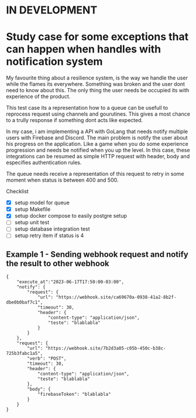 # IN DEVELOPMENT

# Study case for some exceptions that can happen when handles with notification system

My favourite thing about a resilience system, is the way we handle the user while the flames its everywhere. Something was broken and the user dont need to know about this. The only thing the user needs be occupied its with experience of the product.

This test case its a representation how to a queue can be usefull to reprocess request using channels and gourutines. This gives a most chance to a trully response if something dont acts like expected.

In my case, i am implementing a API with GoLang that needs notify multiple users with Firebase and Discord. The main problem is notify the user about his progress on the application. Like a game when you do some experience progression and needs be notified when you up the level. In this case, these integrations can be resumed as simple HTTP request with header, body and especifies authentication rules.

The queue needs receive a representation of this request to retry in some moment when status is between 400 and 500.

Checklist

- [x] setup model for queue
- [x] setup Makefile
- [x] setup docker compose to easily postgre setup
- [ ] setup unit test
- [ ] setup database integration test
- [ ] setup retry item if status is 4

## Example 1 - Sending webhook request and notify the result to other webhook

    {
        "execute_at":"2023-06-17T17:50:00-03:00",
        "notify": {
            "request": {
                "url": "https://webhook.site/ca69670a-0938-41a2-8b2f-dbe0b0baf7c1",
                "timeout": 30,
                "header": {
                    "content-type": "application/json",
                    "teste": "blablabla"
                }
            }
        },
        "request": {
            "url": "https://webhook.site/7b2d3a05-c05b-450c-b38c-725b3fabc1a5",
            "verb": "POST",
            "timeout": 30,
            "header": {
                "content-type": "application/json",
                "teste": "blablabla"
            },
            "body": {
                "firebaseToken": "blablabla"
            }
        }
    }
